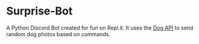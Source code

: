 # Surprise-Bot

A Python Discord Bot created for fun on Repl.it. It uses the [Dog API](https://dog.ceo/dog-api/documentation/breed) to send random dog photos based on commands.
